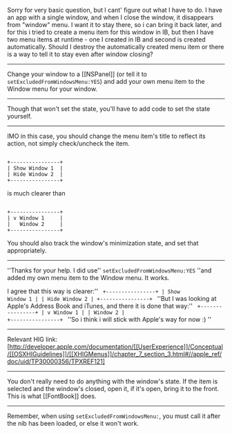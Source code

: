 

Sorry for very basic question, but I cant' figure out what I have to do. I have an app with a single window, and when I close the window, it disappears from "window" menu. I want it to stay there, so i can bring it back later, and for this i tried to create a menu item for this window in IB, but then I have two menu items at runtime - one I created in IB and second is created automatically. 
Should I destroy the automatically created menu item or there is a way to tell it to stay even after window closing?

----

Change your window to a [[NSPanel]] (or tell it to <code>setExcludedFromWindowsMenu:YES</code>) and add your own menu item to the Window menu for your window.

----

Though that won't set the state, you'll have to add code to set the state yourself.

----

IMO in this case, you should change the menu item's title to reflect its action, not simply check/uncheck the item.

<code>
+----------------+
| Show Window 1  |
| Hide Window 2  |
+----------------+
</code>

is much clearer than

<code>
+----------------+
| v Window 1     |
|   Window 2     |
+----------------+
</code>

You should also track the window's minimization state, and set that appropriately.

----
''Thanks for your help. I did use'' <code>setExcludedFromWindowsMenu:YES</code> ''and added my own menu item to the Window menu. It works.

I agree that this way is clearer:''
<code>
+----------------+
| Show Window 1  |
| Hide Window 2  |
+----------------+
</code>
''But I was looking at Apple's Address Book and iTunes, and there it is done that way:''
<code>
+----------------+
| v Window 1     |
|   Window 2     |
+----------------+
</code>
''So i think i will stick with Apple's way for now :) ''

----
Relevant HIG link: [http://developer.apple.com/documentation/[[UserExperience]]/Conceptual/[[OSXHIGuidelines]]/[[XHIGMenus]]/chapter_7_section_3.html#//apple_ref/doc/uid/TP30000356/TPXREF121]

----

You don't really need to do anything with the window's state. If the item is selected and the window's closed, open it, if it's open, bring it to the front. This is what [[FontBook]] does.

----

Remember, when using <code>setExcludedFromWindowsMenu:</code>, you must call it after the nib has been loaded, or else it won't work.